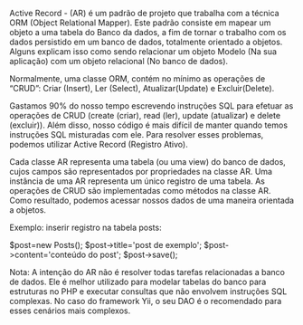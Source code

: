 Active Record - (AR) é um padrão de projeto que trabalha com a técnica ORM (Object Relational Mapper). Este padrão consiste em mapear um objeto a uma tabela do Banco da dados, a fim de tornar o trabalho com os dados persistido em um banco de dados, totalmente orientado a objetos. Alguns explicam isso como sendo relacionar um objeto Modelo (Na sua aplicação) com um objeto relacional (No banco de dados).

Normalmente, uma classe ORM, contém no mínimo as operações de “CRUD”: Criar (Insert), Ler (Select), Atualizar(Update) e Excluir(Delete). 

Gastamos 90% do nosso tempo escrevendo instruções SQL para efetuar as operações de CRUD (create (criar), read (ler), update (atualizar) e delete (excluir)). Além disso, nosso código é mais difícil de manter quando temos instruções SQL misturadas com ele. Para resolver esses problemas, podemos utilizar Active Record (Registro Ativo).

Cada classe AR representa uma tabela (ou uma view) do banco de dados, cujos campos são representados por propriedades na classe AR. Uma instância de uma AR representa um único registro de uma tabela. As operações de CRUD são implementadas como métodos na classe AR. Como resultado, podemos acessar nossos dados de uma maneira orientada a objetos.

Exemplo: inserir registro na tabela posts:

$post=new Posts();
$post->title='post de exemplo';
$post->content='conteúdo do post';
$post->save();

Nota: A intenção do AR não é resolver todas tarefas relacionadas a banco de dados. Ele é melhor utilizado para modelar tabelas do banco para estruturas no PHP e executar consultas que não envolvem instruções SQL complexas. No caso do framework Yii, o seu DAO é o recomendado para esses cenários mais complexos.


